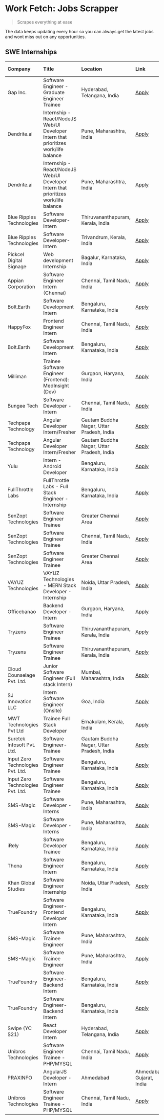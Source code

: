 # Work Fetch: Jobs Scrapper
> Scrapes everything at ease

The data keeps updating every hour so you can always get the latest jobs and wont miss out on any opportunities.

## SWE Internships
<!--START_SECTION:workfetch-->
| Company                           | Title                                                                                | Location                                  | Link                                                                                                                                                                                                                                                                                                 | Date Posted   |
|:----------------------------------|:-------------------------------------------------------------------------------------|:------------------------------------------|:-----------------------------------------------------------------------------------------------------------------------------------------------------------------------------------------------------------------------------------------------------------------------------------------------------|:--------------|
| Gap Inc.                          | Software Engineer - Graduate Engineer Trainee                                        | Hyderabad, Telangana, India               | [Apply](https://in.linkedin.com/jobs/view/software-engineer-graduate-engineer-trainee-at-gap-inc-3853818960?position=21&pageNum=0&refId=mpelljVazMxhzqHMjrNsWA%3D%3D&trackingId=xce7u5GlZWbaERWwYYo4bA%3D%3D&trk=public_jobs_jserp-result_search-card)                                               | 2024-03-12    |
| Dendrite.ai                       | Internship - React/NodeJS Web/UI Developer Intern that prioritizes work/life balance | Pune, Maharashtra, India                  | [Apply](https://in.linkedin.com/jobs/view/internship-react-nodejs-web-ui-developer-intern-that-prioritizes-work-life-balance-at-dendrite-ai-3853583200?position=60&pageNum=0&refId=mpelljVazMxhzqHMjrNsWA%3D%3D&trackingId=FUle5VoKk7wPm64b0BxFBw%3D%3D&trk=public_jobs_jserp-result_search-card)    | 2024-03-12    |
| Dendrite.ai                       | Internship - React/NodeJS Web/UI Developer Intern that prioritizes work/life balance | Pune, Maharashtra, India                  | [Apply](https://in.linkedin.com/jobs/view/internship-react-nodejs-web-ui-developer-intern-that-prioritizes-work-life-balance-at-dendrite-ai-3853583200?position=8&pageNum=5&refId=eMB0Y8ahecHrhs6%2Fa8yYYA%3D%3D&trackingId=xkgpy%2FwlwgHn4egRAm5MaQ%3D%3D&trk=public_jobs_jserp-result_search-card) | 2024-03-12    |
| Blue Ripples Technologies         | Software Developer- Intern                                                           | Thiruvananthapuram, Kerala, India         | [Apply](https://in.linkedin.com/jobs/view/software-developer-intern-at-blue-ripples-technologies-3850505983?position=17&pageNum=0&refId=mpelljVazMxhzqHMjrNsWA%3D%3D&trackingId=CwwbF3vReoS%2FmS0%2Bef7WmA%3D%3D&trk=public_jobs_jserp-result_search-card)                                           | 2024-03-09    |
| Blue Ripples Technologies         | Software Developer- Intern                                                           | Trivandrum, Kerala, India                 | [Apply](https://in.linkedin.com/jobs/view/software-developer-intern-at-blue-ripples-technologies-3850694934?position=16&pageNum=0&refId=mpelljVazMxhzqHMjrNsWA%3D%3D&trackingId=FutWDlg3ddnQU2xjKfIMkg%3D%3D&trk=public_jobs_jserp-result_search-card)                                               | 2024-03-08    |
| Pickcel Digital Signage           | Web development Internship                                                           | Bagalur, Karnataka, India                 | [Apply](https://in.linkedin.com/jobs/view/web-development-internship-at-pickcel-digital-signage-3849506118?position=9&pageNum=5&refId=eMB0Y8ahecHrhs6%2Fa8yYYA%3D%3D&trackingId=dadpMeQw%2BiAYHNd0RlmXuA%3D%3D&trk=public_jobs_jserp-result_search-card)                                             | 2024-03-08    |
| Appian Corporation                | Software Engineer Intern (Chennai)                                                   | Chennai, Tamil Nadu, India                | [Apply](https://in.linkedin.com/jobs/view/software-engineer-intern-chennai-at-appian-corporation-3848335036?position=7&pageNum=0&refId=mpelljVazMxhzqHMjrNsWA%3D%3D&trackingId=tESCIMtwR87msQAUlr6JJQ%3D%3D&trk=public_jobs_jserp-result_search-card)                                                | 2024-03-07    |
| Bolt.Earth                        | Software Development Intern                                                          | Bengaluru, Karnataka, India               | [Apply](https://in.linkedin.com/jobs/view/software-development-intern-at-bolt-earth-3849437038?position=29&pageNum=0&refId=mpelljVazMxhzqHMjrNsWA%3D%3D&trackingId=rgPng4s1scO44BnhjQS%2FmQ%3D%3D&trk=public_jobs_jserp-result_search-card)                                                          | 2024-03-07    |
| HappyFox                          | Frontend Engineer Intern                                                             | Chennai, Tamil Nadu, India                | [Apply](https://in.linkedin.com/jobs/view/frontend-engineer-intern-at-happyfox-3848357951?position=39&pageNum=0&refId=mpelljVazMxhzqHMjrNsWA%3D%3D&trackingId=T0jKOiKrmOJ74ecObYtrIQ%3D%3D&trk=public_jobs_jserp-result_search-card)                                                                 | 2024-03-07    |
| Bolt.Earth                        | Software Development Intern                                                          | Bengaluru, Karnataka, India               | [Apply](https://in.linkedin.com/jobs/view/software-development-intern-at-bolt-earth-3849437038?position=4&pageNum=2&refId=676fAFbWy%2BOd8lX%2Bscz7Xg%3D%3D&trackingId=M0i2xh03%2F5DHpQ179P1CLA%3D%3D&trk=public_jobs_jserp-result_search-card)                                                       | 2024-03-07    |
| Milliman                          | Trainee Software Engineer (Frontend): MedInsight (Dev)                               | Gurgaon, Haryana, India                   | [Apply](https://in.linkedin.com/jobs/view/trainee-software-engineer-frontend-medinsight-dev-at-milliman-3792874280?position=5&pageNum=0&refId=mpelljVazMxhzqHMjrNsWA%3D%3D&trackingId=2cv4mOHISyAoao%2FDRfxvpA%3D%3D&trk=public_jobs_jserp-result_search-card)                                       | 2024-03-01    |
| Bungee Tech                       | Software Developer - Intern                                                          | Chennai, Tamil Nadu, India                | [Apply](https://in.linkedin.com/jobs/view/software-developer-intern-at-bungee-tech-3842220746?position=46&pageNum=0&refId=mpelljVazMxhzqHMjrNsWA%3D%3D&trackingId=wICyg4QgvGHR3BrkBgnZ3Q%3D%3D&trk=public_jobs_jserp-result_search-card)                                                             | 2024-02-28    |
| Techpapa Technology               | Angular Developer Intern/Fresher                                                     | Gautam Buddha Nagar, Uttar Pradesh, India | [Apply](https://in.linkedin.com/jobs/view/angular-developer-intern-fresher-at-techpapa-technology-3834305862?position=51&pageNum=0&refId=mpelljVazMxhzqHMjrNsWA%3D%3D&trackingId=i3g55YYzUwO0tLJI4jYKlg%3D%3D&trk=public_jobs_jserp-result_search-card)                                              | 2024-02-20    |
| Techpapa Technology               | Angular Developer Intern/Fresher                                                     | Gautam Buddha Nagar, Uttar Pradesh, India | [Apply](https://in.linkedin.com/jobs/view/angular-developer-intern-fresher-at-techpapa-technology-3834305862?position=1&pageNum=5&refId=eMB0Y8ahecHrhs6%2Fa8yYYA%3D%3D&trackingId=mpLi5YZJqbuCuhKCvoHMLQ%3D%3D&trk=public_jobs_jserp-result_search-card)                                             | 2024-02-20    |
| Yulu                              | Intern - Android Developer                                                           | Bengaluru, Karnataka, India               | [Apply](https://in.linkedin.com/jobs/view/intern-android-developer-at-yulu-3834459982?position=45&pageNum=0&refId=mpelljVazMxhzqHMjrNsWA%3D%3D&trackingId=LBj4emPTmFvAYXjSvQGBdA%3D%3D&trk=public_jobs_jserp-result_search-card)                                                                     | 2024-02-19    |
| FullThrottle Labs                 | FullThrottle Labs - Full Stack Engineer - Internship                                 | Bengaluru, Karnataka, India               | [Apply](https://in.linkedin.com/jobs/view/fullthrottle-labs-full-stack-engineer-internship-at-fullthrottle-labs-3829636016?position=50&pageNum=0&refId=mpelljVazMxhzqHMjrNsWA%3D%3D&trackingId=hc%2BSsOpsJ2Wd0KQlz91%2FmA%3D%3D&trk=public_jobs_jserp-result_search-card)                            | 2024-02-17    |
| SenZopt Technologies              | Software Engineer Trainee                                                            | Greater Chennai Area                      | [Apply](https://in.linkedin.com/jobs/view/software-engineer-trainee-at-senzopt-technologies-3827688781?position=30&pageNum=0&refId=mpelljVazMxhzqHMjrNsWA%3D%3D&trackingId=r4kjzBc2u6C%2FrDjISY%2BJYg%3D%3D&trk=public_jobs_jserp-result_search-card)                                                | 2024-02-12    |
| SenZopt Technologies              | Software Engineer Trainee                                                            | Chennai, Tamil Nadu, India                | [Apply](https://in.linkedin.com/jobs/view/software-engineer-trainee-at-senzopt-technologies-3827686880?position=42&pageNum=0&refId=mpelljVazMxhzqHMjrNsWA%3D%3D&trackingId=haGlrkFjOQTZhAgg4KMJDw%3D%3D&trk=public_jobs_jserp-result_search-card)                                                    | 2024-02-12    |
| SenZopt Technologies              | Software Engineer Trainee                                                            | Greater Chennai Area                      | [Apply](https://in.linkedin.com/jobs/view/software-engineer-trainee-at-senzopt-technologies-3827688781?position=5&pageNum=2&refId=676fAFbWy%2BOd8lX%2Bscz7Xg%3D%3D&trackingId=eXNXVYKg%2BtRiNnyEGLu%2FEA%3D%3D&trk=public_jobs_jserp-result_search-card)                                             | 2024-02-12    |
| VAYUZ Technologies                | VAYUZ Technologies - MERN Stack Developer - Internship                               | Noida, Uttar Pradesh, India               | [Apply](https://in.linkedin.com/jobs/view/vayuz-technologies-mern-stack-developer-internship-at-vayuz-technologies-3822619356?position=10&pageNum=5&refId=eMB0Y8ahecHrhs6%2Fa8yYYA%3D%3D&trackingId=9BNvUUFG5HwMFP2rbwLdgA%3D%3D&trk=public_jobs_jserp-result_search-card)                           | 2024-02-10    |
| Officebanao                       | Backend Developer - Intern                                                           | Gurgaon, Haryana, India                   | [Apply](https://in.linkedin.com/jobs/view/backend-developer-intern-at-officebanao-3814263731?position=23&pageNum=0&refId=mpelljVazMxhzqHMjrNsWA%3D%3D&trackingId=3iXBgUDEEHRKmJ4e8%2BP7vg%3D%3D&trk=public_jobs_jserp-result_search-card)                                                            | 2024-01-31    |
| Tryzens                           | Software Engineer Trainee                                                            | Thiruvananthapuram, Kerala, India         | [Apply](https://in.linkedin.com/jobs/view/software-engineer-trainee-at-tryzens-3809363491?position=33&pageNum=0&refId=mpelljVazMxhzqHMjrNsWA%3D%3D&trackingId=3J%2FPR9e5hNx3BZMAnnci7A%3D%3D&trk=public_jobs_jserp-result_search-card)                                                               | 2024-01-18    |
| Tryzens                           | Software Engineer Trainee                                                            | Thiruvananthapuram, Kerala, India         | [Apply](https://in.linkedin.com/jobs/view/software-engineer-trainee-at-tryzens-3809363491?position=8&pageNum=2&refId=676fAFbWy%2BOd8lX%2Bscz7Xg%3D%3D&trackingId=24GzI1TJa6zaYDLTvLLMDg%3D%3D&trk=public_jobs_jserp-result_search-card)                                                              | 2024-01-18    |
| Cloud Counselage Pvt. Ltd.        | Junior Software Engineer (Full stack Intern)                                         | Mumbai, Maharashtra, India                | [Apply](https://in.linkedin.com/jobs/view/junior-software-engineer-full-stack-intern-at-cloud-counselage-pvt-ltd-3803132814?position=24&pageNum=0&refId=mpelljVazMxhzqHMjrNsWA%3D%3D&trackingId=wMn%2FcvKY%2BPoApHxWYHWRqg%3D%3D&trk=public_jobs_jserp-result_search-card)                           | 2024-01-11    |
| SJ Innovation LLC                 | Intern Software Engineer (Onsite)                                                    | Goa, India                                | [Apply](https://in.linkedin.com/jobs/view/intern-software-engineer-onsite-at-sj-innovation-llc-3799959011?position=37&pageNum=0&refId=mpelljVazMxhzqHMjrNsWA%3D%3D&trackingId=FhsOSxqFE5sNq7DPQb4hTg%3D%3D&trk=public_jobs_jserp-result_search-card)                                                 | 2024-01-11    |
| MWT Technologies Pvt Ltd          | Trainee Full Stack Developer                                                         | Ernakulam, Kerala, India                  | [Apply](https://in.linkedin.com/jobs/view/trainee-full-stack-developer-at-mwt-technologies-pvt-ltd-3800921715?position=6&pageNum=0&refId=mpelljVazMxhzqHMjrNsWA%3D%3D&trackingId=HwocQ34sC3yu3nlmboc4pQ%3D%3D&trk=public_jobs_jserp-result_search-card)                                              | 2024-01-09    |
| Suretek Infosoft Pvt. Ltd.        | Software Engineer-Trainee                                                            | Gautam Buddha Nagar, Uttar Pradesh, India | [Apply](https://in.linkedin.com/jobs/view/software-engineer-trainee-at-suretek-infosoft-pvt-ltd-3800934643?position=18&pageNum=0&refId=mpelljVazMxhzqHMjrNsWA%3D%3D&trackingId=7DYC61le6l%2FUpf%2BWju5nVw%3D%3D&trk=public_jobs_jserp-result_search-card)                                            | 2024-01-09    |
| Input Zero Technologies Pvt. Ltd. | Software Engineer Trainee                                                            | Bengaluru, Karnataka, India               | [Apply](https://in.linkedin.com/jobs/view/software-engineer-trainee-at-input-zero-technologies-pvt-ltd-3800927643?position=26&pageNum=0&refId=mpelljVazMxhzqHMjrNsWA%3D%3D&trackingId=d%2BE7TaFZ1uEQ6b%2FkxqymEg%3D%3D&trk=public_jobs_jserp-result_search-card)                                     | 2024-01-09    |
| Input Zero Technologies Pvt. Ltd. | Software Engineer Trainee                                                            | Bengaluru, Karnataka, India               | [Apply](https://in.linkedin.com/jobs/view/software-engineer-trainee-at-input-zero-technologies-pvt-ltd-3800927643?position=2&pageNum=2&refId=676fAFbWy%2BOd8lX%2Bscz7Xg%3D%3D&trackingId=Xw31NCvPJlkBb9rf5nb5gg%3D%3D&trk=public_jobs_jserp-result_search-card)                                      | 2024-01-09    |
| SMS-Magic                         | Software Developer -Interns                                                          | Pune, Maharashtra, India                  | [Apply](https://in.linkedin.com/jobs/view/software-developer-interns-at-sms-magic-3799485343?position=31&pageNum=0&refId=mpelljVazMxhzqHMjrNsWA%3D%3D&trackingId=6RDQFXEMUMIm%2BAJtoeBXgQ%3D%3D&trk=public_jobs_jserp-result_search-card)                                                            | 2024-01-05    |
| SMS-Magic                         | Software Developer -Interns                                                          | Pune, Maharashtra, India                  | [Apply](https://in.linkedin.com/jobs/view/software-developer-interns-at-sms-magic-3799485343?position=6&pageNum=2&refId=676fAFbWy%2BOd8lX%2Bscz7Xg%3D%3D&trackingId=zyWMTfgHvRuKXlgOlY8s1Q%3D%3D&trk=public_jobs_jserp-result_search-card)                                                           | 2024-01-05    |
| iRely                             | Software Developer Trainee                                                           | Bengaluru, Karnataka, India               | [Apply](https://in.linkedin.com/jobs/view/software-developer-trainee-at-irely-3801577534?position=11&pageNum=0&refId=mpelljVazMxhzqHMjrNsWA%3D%3D&trackingId=WYyG85JPEVAWndNOOBM%2Ffw%3D%3D&trk=public_jobs_jserp-result_search-card)                                                                | 2023-12-22    |
| Thena                             | Software Engineer Intern                                                             | Bengaluru, Karnataka, India               | [Apply](https://in.linkedin.com/jobs/view/software-engineer-intern-at-thena-3778731751?position=13&pageNum=0&refId=mpelljVazMxhzqHMjrNsWA%3D%3D&trackingId=FSK%2BUP%2BOFCsoXU6VMqswVg%3D%3D&trk=public_jobs_jserp-result_search-card)                                                                | 2023-12-05    |
| Khan Global Studies               | Software Engineer Internship                                                         | Noida, Uttar Pradesh, India               | [Apply](https://in.linkedin.com/jobs/view/software-engineer-internship-at-khan-global-studies-3766942197?position=48&pageNum=0&refId=mpelljVazMxhzqHMjrNsWA%3D%3D&trackingId=NUXIqnYKL6dGmEIQIve87Q%3D%3D&trk=public_jobs_jserp-result_search-card)                                                  | 2023-11-27    |
| TrueFoundry                       | Software Engineer- Frontend Developer Intern                                         | Bengaluru, Karnataka, India               | [Apply](https://in.linkedin.com/jobs/view/software-engineer-frontend-developer-intern-at-truefoundry-3790095058?position=12&pageNum=0&refId=mpelljVazMxhzqHMjrNsWA%3D%3D&trackingId=%2Bhi9nkB4rIDAJk4GQT0ITw%3D%3D&trk=public_jobs_jserp-result_search-card)                                         | 2023-11-24    |
| SMS-Magic                         | Software Trainee Engineer                                                            | Pune, Maharashtra, India                  | [Apply](https://in.linkedin.com/jobs/view/software-trainee-engineer-at-sms-magic-3761409781?position=25&pageNum=0&refId=mpelljVazMxhzqHMjrNsWA%3D%3D&trackingId=34yZV0SgFxI9ZMC%2BAc%2F2Sw%3D%3D&trk=public_jobs_jserp-result_search-card)                                                           | 2023-11-16    |
| SMS-Magic                         | Software Trainee Engineer                                                            | Pune, Maharashtra, India                  | [Apply](https://in.linkedin.com/jobs/view/software-trainee-engineer-at-sms-magic-3761409781?position=1&pageNum=2&refId=676fAFbWy%2BOd8lX%2Bscz7Xg%3D%3D&trackingId=LkPn1RR6v3kG1EWuU1u7Tg%3D%3D&trk=public_jobs_jserp-result_search-card)                                                            | 2023-11-16    |
| TrueFoundry                       | Software Engineer-Backend Intern                                                     | Bengaluru, Karnataka, India               | [Apply](https://in.linkedin.com/jobs/view/software-engineer-backend-intern-at-truefoundry-3779508170?position=27&pageNum=0&refId=mpelljVazMxhzqHMjrNsWA%3D%3D&trackingId=XiJcfSow9MBOdV6qu6YAmg%3D%3D&trk=public_jobs_jserp-result_search-card)                                                      | 2023-11-10    |
| TrueFoundry                       | Software Engineer-Backend Intern                                                     | Bengaluru, Karnataka, India               | [Apply](https://in.linkedin.com/jobs/view/software-engineer-backend-intern-at-truefoundry-3779508170?position=3&pageNum=2&refId=676fAFbWy%2BOd8lX%2Bscz7Xg%3D%3D&trackingId=75HMjJzv2JeQSmY7VVGWDw%3D%3D&trk=public_jobs_jserp-result_search-card)                                                   | 2023-11-10    |
| Swipe (YC S21)                    | React Developer Intern                                                               | Hyderabad, Telangana, India               | [Apply](https://in.linkedin.com/jobs/view/react-developer-intern-at-swipe-yc-s21-3737600089?position=14&pageNum=0&refId=mpelljVazMxhzqHMjrNsWA%3D%3D&trackingId=38C1bpMDA7GmC9HHBJM%2BPw%3D%3D&trk=public_jobs_jserp-result_search-card)                                                             | 2023-10-13    |
| Unibros Technologies              | Software Engineer Trainee - PHP/MYSQL                                                | Chennai, Tamil Nadu, India                | [Apply](https://in.linkedin.com/jobs/view/software-engineer-trainee-php-mysql-at-unibros-technologies-3656599241?position=32&pageNum=0&refId=mpelljVazMxhzqHMjrNsWA%3D%3D&trackingId=qdmx9ng1U9DhxRZB9f%2B9XA%3D%3D&trk=public_jobs_jserp-result_search-card)                                        | 2023-06-12    |
| PRAXINFO                          | AngularJS Developer - Intern | Ahmedabad                                             | Ahmedabad, Gujarat, India                 | [Apply](https://in.linkedin.com/jobs/view/angularjs-developer-intern-ahmedabad-at-praxinfo-3656594961?position=54&pageNum=0&refId=mpelljVazMxhzqHMjrNsWA%3D%3D&trackingId=XgJIVIHfFgetlqKXC3H5Bw%3D%3D&trk=public_jobs_jserp-result_search-card)                                                     | 2023-06-12    |
| Unibros Technologies              | Software Engineer Trainee - PHP/MYSQL                                                | Chennai, Tamil Nadu, India                | [Apply](https://in.linkedin.com/jobs/view/software-engineer-trainee-php-mysql-at-unibros-technologies-3656599241?position=7&pageNum=2&refId=676fAFbWy%2BOd8lX%2Bscz7Xg%3D%3D&trackingId=cUT5JjNoy3v7PlhOzxFCKA%3D%3D&trk=public_jobs_jserp-result_search-card)                                       | 2023-06-12    |
<!--END_SECTION:workfetch-->
